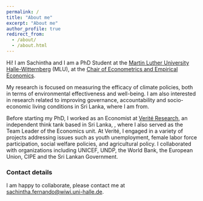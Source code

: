 ```yaml
---
permalink: /
title: "About me"
excerpt: "About me"
author_profile: true
redirect_from:
  - /about/
  - /about.html
---
```


Hi! I am Sachintha and I am a PhD Student at the [Martin Luther University Halle-Witternberg](https://www.uni-halle.de/) (MLU), at the [Chair of Econometrics and Empirical Economics](https://oekonometrie.wiwi.uni-halle.de/).

My research is focused on measuring the efficacy of climate policies, both in terms of environmental effectiveness and well-being. I am also interested in research related to improving governance, accountability and socio-economic living conditions in Sri Lanka, where I am from.

Before starting my PhD, I worked as an Economist at [Verité Research](https://www.veriteresearch.org/), an independent think tank based in Sri Lanka, , 
where I also served as the Team Leader of the Economics unit. 
At Verité, I engaged in a variety of projects addressing issues such as youth unemployment, female labor force participation,
social welfare policies, and agricultural policy. I collaborated with organizations including UNICEF, UNDP, the World Bank, 
the European Union, CIPE and the Sri Lankan Government.

### Contact details
I am happy to collaborate, please contact me at [sachintha.fernando@wiwi.uni-halle.de](mailto:sachintha.fernando@wiwi.uni-halle.de).


